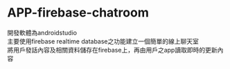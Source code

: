 # APP-firebase-chatroom

開發軟體為androidstudio  
主要使用firebase realtime database之功能建立一個簡單的線上聊天室  
將用戶發話內容及相關資料儲存在firebase上，再由用戶之app讀取即時的更新內容  

